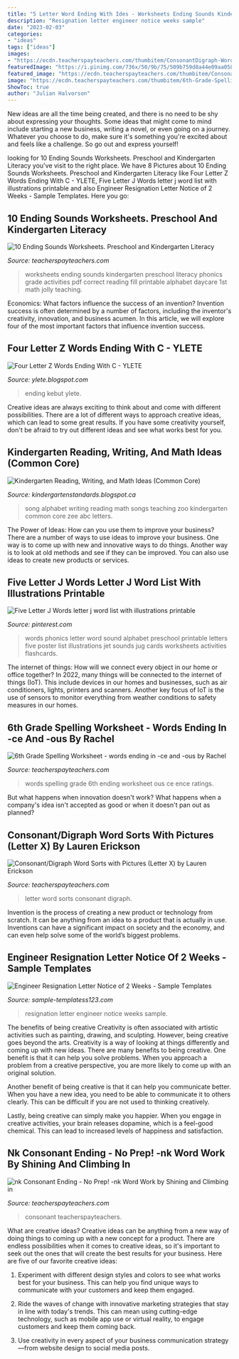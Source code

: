 ```yaml
---
title: "5 Letter Word Ending With Ides - Worksheets Ending Sounds Kindergarten Preschool Literacy Phonics Grade Activities Pdf Correct Reading Fill Printable Alphabet Daycare 1st Math Jolly Teaching"
description: "Resignation letter engineer notice weeks sample"
date: "2023-02-03"
categories:
- "ideas"
tags: ["ideas"]
images:
- "https://ecdn.teacherspayteachers.com/thumbitem/ConsonantDigraph-Word-Sorts-with-Pictures-Letter-X-1197144-1500873381/original-1197144-1.jpg"
featuredImage: "https://i.pinimg.com/736x/50/9b/75/509b759d8a44e09aa058c9ade27df988.jpg"
featured_image: "https://ecdn.teacherspayteachers.com/thumbitem/ConsonantDigraph-Word-Sorts-with-Pictures-Letter-X-1197144-1500873381/original-1197144-1.jpg"
image: "https://ecdn.teacherspayteachers.com/thumbitem/6th-Grade-Spelling-Worksheet-words-ending-in-ence-and-ous-1822641-1438352543/original-1822641-1.jpg"
ShowToc: true
author: "Julian Halvorson"
---
```



New ideas are all the time being created, and there is no need to be shy about expressing your thoughts. Some ideas that might come to mind include starting a new business, writing a novel, or even going on a journey. Whatever you choose to do, make sure it's something you're excited about and feels like a challenge. So go out and express yourself!

	

		
looking for 10 Ending Sounds Worksheets. Preschool and Kindergarten Literacy you've visit to the right place. We have 8 Pictures about 10 Ending Sounds Worksheets. Preschool and Kindergarten Literacy like Four Letter Z Words Ending With C - YLETE, Five Letter J Words letter j word list with illustrations printable and also Engineer Resignation Letter Notice of 2 Weeks - Sample Templates. Here you go:
		
    
## 10 Ending Sounds Worksheets. Preschool And Kindergarten Literacy

<img loading=lazy src="https://ecdn.teacherspayteachers.com/thumbitem/10-Ending-Sounds-Worksheets-Preschool-and-Kindergarten-Literacy-Worksheets--2290196-1523430755/original-2290196-1.jpg" onerror="this.onerror=null;this.src='https://tse2.mm.bing.net/th?id=OIP.TMTe-bJv9k6XjnICpT4MYAHaJ2&amp;pid=15.1';" alt="10 Ending Sounds Worksheets. Preschool and Kindergarten Literacy">

_Source: teacherspayteachers.com_

>worksheets ending sounds kindergarten preschool literacy phonics grade activities pdf correct reading fill printable alphabet daycare 1st math jolly teaching. 

	

Economics: What factors influence the success of an invention?
Invention success is often determined by a number of factors, including the inventor's creativity, innovation, and business acumen. In this article, we will explore four of the most important factors that influence invention success.

    
## Four Letter Z Words Ending With C - YLETE

<img loading=lazy src="https://i.pinimg.com/originals/84/83/fa/8483fa0dba4dc1242e50a818b2d4cc06.jpg" onerror="this.onerror=null;this.src='https://tse1.mm.bing.net/th?id=OIP.glLluVTM7M2QCBczwE30FwHaJ3&amp;pid=15.1';" alt="Four Letter Z Words Ending With C - YLETE">

_Source: ylete.blogspot.com_

>ending kebut ylete. 

	

Creative ideas are always exciting to think about and come with different possibilities. There are a lot of different ways to approach creative ideas, which can lead to some great results. If you have some creativity yourself, don't be afraid to try out different ideas and see what works best for you.

    
## Kindergarten Reading, Writing, And Math Ideas (Common Core)

<img loading=lazy src="http://4.bp.blogspot.com/-EqNJQajeU6Y/UI13Oi7HPaI/AAAAAAAAAA8/rlMox_uEuFE/s1600/ABC+Song+Zip+A+Zee+Zoo+Zah.jpg" onerror="this.onerror=null;this.src='https://tse4.mm.bing.net/th?id=OIP.Z1Bdnivo2KKlc5pWSD0ebwHaFY&amp;pid=15.1';" alt="Kindergarten Reading, Writing, and Math Ideas (Common Core)">

_Source: kindergartenstandards.blogspot.ca_

>song alphabet writing reading math songs teaching zoo kindergarten common core zee abc letters. 

	

The Power of Ideas: How can you use them to improve your business?
There are a number of ways to use ideas to improve your business. One way is to come up with new and innovative ways to do things. Another way is to look at old methods and see if they can be improved. You can also use ideas to create new products or services.

    
## Five Letter J Words Letter J Word List With Illustrations Printable

<img loading=lazy src="https://i.pinimg.com/736x/50/9b/75/509b759d8a44e09aa058c9ade27df988.jpg" onerror="this.onerror=null;this.src='https://tse3.mm.bing.net/th?id=OIP.MkguDEfDb8bed75claZtMQAAAA&amp;pid=15.1';" alt="Five Letter J Words letter j word list with illustrations printable">

_Source: pinterest.com_

>words phonics letter word sound alphabet preschool printable letters five poster list illustrations jet sounds jug cards worksheets activities flashcards. 

	

The internet of things: How will we connect every object in our home or office together?
In 2022, many things will be connected to the internet of things (IoT). This include devices in our homes and businesses, such as air conditioners, lights, printers and scanners. Another key focus of IoT is the use of sensors to monitor everything from weather conditions to safety measures in our homes.

    
## 6th Grade Spelling Worksheet - Words Ending In -ce And -ous By Rachel

<img loading=lazy src="https://ecdn.teacherspayteachers.com/thumbitem/6th-Grade-Spelling-Worksheet-words-ending-in-ence-and-ous-1822641-1438352543/original-1822641-1.jpg" onerror="this.onerror=null;this.src='https://tse4.mm.bing.net/th?id=OIP.-tKRS5KfWuwnNfDhIOcq1gAAAA&amp;pid=15.1';" alt="6th Grade Spelling Worksheet - words ending in -ce and -ous by Rachel">

_Source: teacherspayteachers.com_

>words spelling grade 6th ending worksheet ous ce ence ratings. 

	

But what happens when innovation doesn't work? What happens when a company's idea isn't accepted as good or when it doesn't pan out as planned?

    
## Consonant/Digraph Word Sorts With Pictures (Letter X) By Lauren Erickson

<img loading=lazy src="https://ecdn.teacherspayteachers.com/thumbitem/ConsonantDigraph-Word-Sorts-with-Pictures-Letter-X-1197144-1500873381/original-1197144-1.jpg" onerror="this.onerror=null;this.src='https://tse1.mm.bing.net/th?id=OIP.y7LJHlNvi6xLsh-BX2nNCwHaJm&amp;pid=15.1';" alt="Consonant/Digraph Word Sorts with Pictures (Letter X) by Lauren Erickson">

_Source: teacherspayteachers.com_

>letter word sorts consonant digraph. 

	

Invention is the process of creating a new product or technology from scratch. It can be anything from an idea to a product that is actually in use. Inventions can have a significant impact on society and the economy, and can even help solve some of the world’s biggest problems.

    
## Engineer Resignation Letter Notice Of 2 Weeks - Sample Templates

<img loading=lazy src="https://www.sample-templatess123.com/wp-content/uploads/2016/03/Engineer-Resignation-Letter-Notice-of-2-Weeks.jpg" onerror="this.onerror=null;this.src='https://tse2.mm.bing.net/th?id=OIP.aVY6Cnm8tiBYeX9OX3zCRwHaH2&amp;pid=15.1';" alt="Engineer Resignation Letter Notice of 2 Weeks - Sample Templates">

_Source: sample-templatess123.com_

>resignation letter engineer notice weeks sample. 

	

The benefits of being creative
Creativity is often associated with artistic activities such as painting, drawing, and sculpting. However, being creative goes beyond the arts. Creativity is a way of looking at things differently and coming up with new ideas.
There are many benefits to being creative. One benefit is that it can help you solve problems. When you approach a problem from a creative perspective, you are more likely to come up with an original solution.

Another benefit of being creative is that it can help you communicate better. When you have a new idea, you need to be able to communicate it to others clearly. This can be difficult if you are not used to thinking creatively.

Lastly, being creative can simply make you happier. When you engage in creative activities, your brain releases dopamine, which is a feel-good chemical. This can lead to increased levels of happiness and satisfaction.

    
## Nk Consonant Ending - No Prep! -nk Word Work By Shining And Climbing In

<img loading=lazy src="https://ecdn.teacherspayteachers.com/thumbitem/nk-Consonant-Ending-No-Prep-nk-Word-Work-3736145-1541929324/original-3736145-4.jpg" onerror="this.onerror=null;this.src='https://tse2.mm.bing.net/th?id=OIP.Q2py7GSILChXMQ-TEL4YdwAAAA&amp;pid=15.1';" alt="nk Consonant Ending - No Prep! -nk Word Work by Shining and Climbing in">

_Source: teacherspayteachers.com_

>consonant teacherspayteachers. 

	

What are creative ideas?
Creative ideas can be anything from a new way of doing things to coming up with a new concept for a product. There are endless possibilities when it comes to creative ideas, so it's important to seek out the ones that will create the best results for your business. Here are five of our favorite creative ideas: 
1. Experiment with different design styles and colors to see what works best for your business. This can help you find unique ways to communicate with your customers and keep them engaged.

2. Ride the waves of change with innovative marketing strategies that stay in line with today's trends. This can mean using cutting-edge technology, such as mobile app use or virtual reality, to engage customers and keep them coming back. 

3. Use creativity in every aspect of your business communication strategy—from website design to social media posts.

